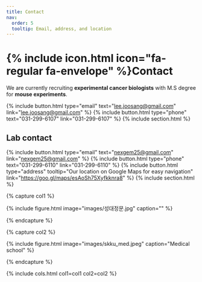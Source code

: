 ```yaml
---
title: Contact
nav:
  order: 5
  tooltip: Email, address, and location
---
```


# {% include icon.html icon="fa-regular fa-envelope" %}**Contact**

We are currently recruiting **experimental cancer biologists** with M.S degree for **mouse experiments**. 

{%
  include button.html
  type="email"
  text="lee.joosang@gmail.com"
  link="lee.joosang@gmail.com"
%}
{%
  include button.html
  type="phone"
  text="031-299-6107"
  link="031-299-6107"
%}
{% include section.html %}

## Lab contact
{%
  include button.html
  type="email"
  text="nexgem25@gmail.com"
  link="nexgem25@gmail.com"
%}
{%
  include button.html
  type="phone"
  text="031-299-6110"
  link="031-299-6110"
%}
{%
  include button.html
  type="address"
  tooltip="Our location on Google Maps for easy navigation"
  link="https://goo.gl/maps/esAoSh75Xyfkknra8"
%}
{% include section.html %}


{% capture col1 %}

{%
  include figure.html
  image="images/성대정문.jpg"
  caption=""
%}

{% endcapture %}

{% capture col2 %}

{%
  include figure.html
  image="images/skku_med.jpeg"
  caption="Medical school"
%}

{% endcapture %}

{% include cols.html col1=col1 col2=col2 %}

